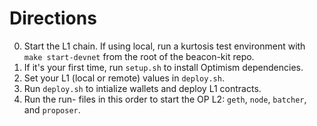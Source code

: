 # Directions

0. Start the L1 chain. If using local, run a kurtosis test environment with `make start-devnet` from the root of the beacon-kit repo.
1. If it's your first time, run `setup.sh` to install Optimism dependencies.
2. Set your L1 (local or remote) values in `deploy.sh`.
3. Run `deploy.sh` to intialize wallets and deploy L1 contracts.
4. Run the run- files in this order to start the OP L2: `geth`, `node`, `batcher`, and `proposer`.

